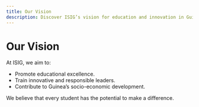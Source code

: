 ```yaml
---
title: Our Vision
description: Discover ISIG’s vision for education and innovation in Guinea.
---
```


# Our Vision

At ISIG, we aim to:

- Promote educational excellence.
- Train innovative and responsible leaders.
- Contribute to Guinea’s socio-economic development.

We believe that every student has the potential to make a difference.
